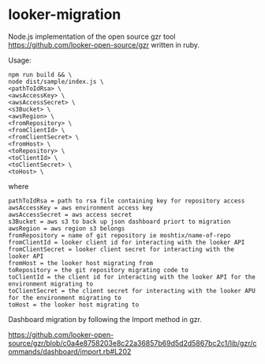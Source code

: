 # looker-migration

Node.js implementation of the open source gzr tool https://github.com/looker-open-source/gzr written in ruby.

Usage:

```
npm run build && \
node dist/sample/index.js \
<pathToIdRsa> \
<awsAccessKey> \
<awsAccessSecret> \
<s3Bucket> \
<awsRegion> \
<fromRepository> \
<fromClientId> \
<fromClientSecret> \
<fromHost> \
<toRepository> \
<toClientId> \
<toClientSecret> \
<toHost> \
```

where 
```
pathToIdRsa = path to rsa file containing key for repository access 
awsAccessKey = aws environment access key
awsAccessSecret = aws access secret
s3Bucket = aws s3 to back up json dashboard priort to migration
awsRegion = aws region s3 belongs
fromRepository = name of git repository ie moshtix/name-of-repo
fromClientId = looker client id for interacting with the looker API
fromClientSecret = looker client secret for interacting with the looker API
fromHost = the looker host migrating from
toRepository = the git repository migrating code to
toClientId = the client id for interacting with the looker API for the environment migrating to
toClientSecret = the client secret for interacting with the looker APU for the environment migrating to
toHost = the looker host migrating to
```

Dashboard migration by following the Import method in gzr. 

https://github.com/looker-open-source/gzr/blob/c0a4e8758203e8c22a36857b69d5d2d5867bc2c1/lib/gzr/commands/dashboard/import.rb#L202
